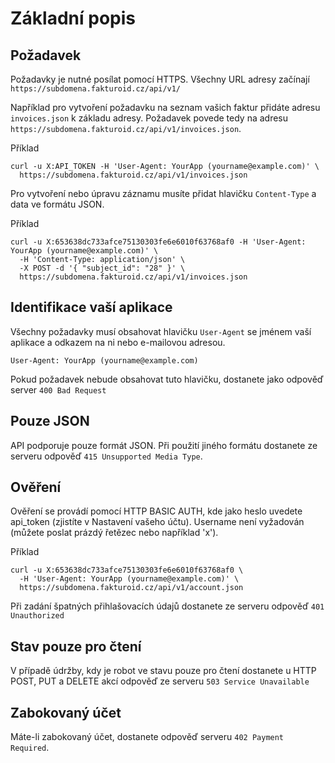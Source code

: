 # Základní popis

## Požadavek

Požadavky je nutné posílat pomocí HTTPS. Všechny URL adresy začínají ```https://subdomena.fakturoid.cz/api/v1/```

Například pro vytvoření požadavku na seznam vašich faktur přidáte adresu ```invoices.json``` k základu adresy. Požadavek povede tedy na adresu ```https://subdomena.fakturoid.cz/api/v1/invoices.json```.

Příklad

```shell
curl -u X:API_TOKEN -H 'User-Agent: YourApp (yourname@example.com)' \
  https://subdomena.fakturoid.cz/api/v1/invoices.json
```

Pro vytvoření nebo úpravu záznamu musíte přidat hlavičku ```Content-Type``` a data ve formátu JSON.

Příklad

```shell
curl -u X:653638dc733afce75130303fe6e6010f63768af0 -H 'User-Agent: YourApp (yourname@example.com)' \
  -H 'Content-Type: application/json' \
  -X POST -d '{ "subject_id": "28" }' \
  https://subdomena.fakturoid.cz/api/v1/invoices.json
```


## Identifikace vaší aplikace

Všechny požadavky musí obsahovat hlavičku ```User-Agent``` se jménem vaší aplikace a odkazem na ni nebo e-mailovou adresou.

```
User-Agent: YourApp (yourname@example.com) 
```

Pokud požadavek nebude obsahovat tuto hlavičku, dostanete jako odpověď server ```400 Bad Request```

## Pouze JSON

API podporuje pouze formát JSON. Při použití jiného formátu dostanete ze serveru odpověď ```415 Unsupported Media Type```.

## Ověření

Ověření se provádí pomocí HTTP BASIC AUTH, kde jako heslo uvedete api_token (zjistíte v Nastavení vašeho účtu). Username není vyžadován (můžete poslat prázdý řetězec nebo například 'x').

Příklad

```shell
curl -u X:653638dc733afce75130303fe6e6010f63768af0 \
  -H 'User-Agent: YourApp (yourname@example.com)' \
  https://subdomena.fakturoid.cz/api/v1/account.json
```

Při zadání špatných přihlašovacích údajů dostanete ze serveru odpověď ```401 Unauthorized```


## Stav pouze pro čtení

V případě údržby, kdy je robot ve stavu pouze pro čtení dostanete u HTTP POST, PUT a DELETE akcí odpověď ze serveru ```503 Service Unavailable```

## Zabokovaný účet

Máte-li zabokovaný účet, dostanete odpověď serveru `402 Payment Required`.
